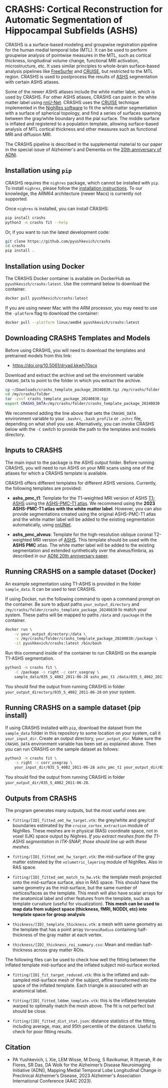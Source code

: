 # CRASHS: Cortical Reconstruction for Automatic Segmentation of Hippocampal Subfields (ASHS)
CRASHS is a surface-based modeling and groupwise registration pipeline for the human medial temporal lobe (MTL). It can be used to perform groupwise analysis of pointwise measures in the MTL, such as cortical thickness, longitudinal volume change, functional MRI activation, microstructure, etc. It uses similar principles to whole-brain surface-based analysis pipelines like [FreeSurfer](https://surfer.nmr.mgh.harvard.edu/) and [CRUISE](https://doi.org/10.1016/j.neuroimage.2004.06.043), but restricted to the MTL region. CRASHS is used to postprocess the results of [ASHS](https://github.com/pyushkevich/ashs) segmentation with certain ASHS atlases.

Some of the newer ASHS atlases include the white matter label, which is used by CRASHS. For other ASHS atlases, CRASHS can paint in the white matter label using [nnU-Net](https://github.com/MIC-DKFZ/nnUNet). CRASHS uses the [CRUISE](https://doi.org/10.1016/j.neuroimage.2004.06.043) technique implemented in the [NighRes software](https://nighres.readthedocs.io/en/latest/) to fit the white matter segmentation with a surface of spherical topology, and find a series of surfaces spanning between the gray/white boundary and the pial surface. The middle surface is inflated and registered to a population template, allowing surface-based analysis of MTL cortical thickness and other measures such as functional MRI and diffusion MRI. 

The CRASHS pipeline is described in the supplemental material to our paper in the special issue of Alzheimer's and Dementia on the [20th anniversary of ADNI](https://doi.org/10.1002/alz.14161).

## Installation using `pip`

CRASHS requires the `nighres` package, which cannot be installed with `pip`. To install `nighres`, please follow the [installation instructions](https://nighres.readthedocs.io/en/latest/). To our knowledge, the ARM64 architecture (newer Macs) is currently not supported.

Once `nighres` is installed, you can install CRASHS:

```sh
pip install crashs
python3 -m crashs fit --help
```

Or, if you want to run the latest development code:

```sh
git clone https://github.com/pyushkevich/crashs
cd crashs
pip install .
```

## Installation using Docker
The CRASHS Docker container is available on DockerHub as `pyushkevich/crashs:latest`. Use the command below to download the container.

```sh
docker pull pyushkevich/crashs:latest
```

If you are using newer Mac with the ARM processor, you may need to use the `-platform` flag to download the container:

```sh
docker pull --platform linux/amd64 pyushkevich/crashs:latest
```

## Downloading CRASHS Templates and Models 

Before using CRASHS, you will need to download the templates and pretrained models from this link:

* https://doi.org/10.5061/dryad.kkwh70scx

Download and extract the archive and set the environment variable `CRASHS_DATA` to point to the folder in which you extract the archive.

```sh
cp ~/Downloads/crashs_template_package_20240830.tgz /my/crashs/folder
cd /my/crashs/folder
tar -zxvf crashs_template_package_20240830.tgz
export CRASHS_DATA=/my/crashs/folder/crashs_template_package_20240830
```

We recommend adding the line above that sets the `CRASHS_DATA` environment variable to your `.bashrc`, `.bash_profile` or `.zshrc` file, depending on what shell you use. Alternatively, you can invoke CRASHS below with the `-C` switch to provide the path to the templates and models directory.

## Inputs to CRASHS
The main input to the package is the ASHS output folder. Before running CRASHS, you will need to run ASHS on your MRI scans using one of the atlases for which a CRASHS template is available. 

CRASHS offers different templates for different ASHS versions. Currently, the following templates are provided:

* **ashs_pmc_t1**: Template for the T1-weighted MRI version of ASHS [T1-ASHS](https://doi.org/10.1002/hbm.24607) using the [ASHS-PMC-T1 atlas](https://www.nitrc.org/frs/?group_id=370). We recommend using the **2023 ASHS-PMC-T1 atlas with the white matter label**. However, you can also provide segmentations created using the original ASHS-PMC-T1 atlas and the white matter label will be added to the existing segmentation automatically, using [nnUNet](https://github.com/MIC-DKFZ/nnUNet). 

* **ashs_pmc_alveus**: Template for the high-resolution oblique coronal T2-weighted MRI version of [ASHS](https://doi.org/10.1002/hbm.22627). This template should be used with the **ASHS PMC** atlas. The white matter label will be added to the existing segmentation and extended synthetically over the alveus/fimbria, as described in our [ADNI 20th anniversary paper](https://doi.org/10.1002/alz.14161).

## Running CRASHS on a sample dataset (Docker)

An example segmentation using T1-ASHS is provided in the folder `sample_data`. It can be used to test CRASHS.

If using Docker, run the following command to open a command prompt on the container. Be sure to adjust paths `your_output_directory` and `/my/crashs/folder/crashs_template_package_20240830` to match your system. These paths will be mapped to paths `/data` and `/package` in the container.

```sh
docker run \
    -v your_output_directory:/data \
    -v /my/crashs/folder/crashs_template_package_20240830:/package \
    -it pyushkevich/crashs:latest /bin/bash
```

Run this command inside of the container to run CRASHS on the example T1-ASHS segmentation.

```sh
python3 -m crashs fit \
    -C /package -s right -c corr_usegray \
    sample_data/035_S_4082_2011-06-28 ashs_pmc_t1 /data/035_S_4082_2011-06-28
```

You should find the output from running CRASHS in folder `your_output_directory/035_S_4082_2011-06-28` on your system.

## Running CRASHS on a sample dataset (pip install)

If using CRASHS installed with `pip`, download the dataset from the `sample_data` folder in this repository to some location on your system, call it `your_input_dir`. Create an output directory, `your_output_dir`. Make sure the `CRASHS_DATA` environment variable has been set as explained above. Then you can run CRASHS on the sample dataset as follows:

```sh
python3 -m crashs fit \
    -s right -c corr_usegray \
    your_input_dir/035_S_4082_2011-06-28 ashs_pmc_t1 your_output_dir/035_S_4082_2011-06-28
```

You should find the output from running CRASHS in folder `your_output_dir/035_S_4082_2011-06-28`.

## Outputs from CRASHS
The program generates many outputs, but the most useful ones are:
* `fitting/[ID]_fitted_omt_hw_target.vtk`: the grey/white and grey/csf boundaries estimated by the `cruise_cortex_extraction` module of NighRes. These meshes are in physical (RAS) coordinate space, not in voxel (IJK) space output by Nighres. *If you extract meshes from the T1-ASHS segmentation in ITK-SNAP, those should line up with these meshes.*

* `fitting/[ID]_fitted_omt_hw_target.vtk`: the mid-surface of the gray matter estimated by the `volumetric_layering` module of NighRes. Also in RAS space.

* `fitting/[ID]_fitted_omt_match_to_hw.vtk`: the template mesh projected onto the mid-surface surface, also in RAS space. This should have the same geometry as the mid-surface, but the same number of vertices/faces as the template. This mesh will also have scalar arrays for the anatomical label and other features from the template, such as template curvature (useful for visualization). **This mesh can be used to map data from subject space (thickness, fMRI, NODDI, etc) into template space for group analysis**

* `thickness/[ID]_template_thickness.vtk`: a mesh with same geometry as the template that has a point array `VoronoiRadius` containing half-thickness of the gray matter at each vertex.

* `thickness/[ID]_thickness_roi_summary.csv`: Mean and median half-thickness across gray matter ROIs.

The following files can be used to check how well the fitting between the inflated template mid-surface and the inflated subject mid-surface worked.

* `fitting/[ID]_fit_target_reduced.vtk`: this is the inflated and sub-sampled mid-surface mesh of the subject, affine transformed into the space of the inflated template. Each triangle is associated with an anatomical label.

* `fitting/[ID]_fitted_lddmm_template.vtk`: this is the inflated template warped to optimally match the mesh above. The fit is not perfect but should be close.

* `fitting/[ID]_fitted_dist_stat.json`: distance statistics of the fitting, including average, max, and 95th percentile of the distance. Useful to check for poor fitting results.

## Citation
* PA Yushkevich, L Xie, LEM Wisse, M Dong, S Ravikumar, R Ittyerah,  R de Flores, SR Das, DA Wolk for the Alzheimer’s Disease Neuroimaging Initiative (ADNI), Mapping Medial Temporal Lobe Longitudinal Change in Preclinical Alzheimer’s Disease, 2023 Alzheimer's Association International Conference (AAIC 2023).


    
